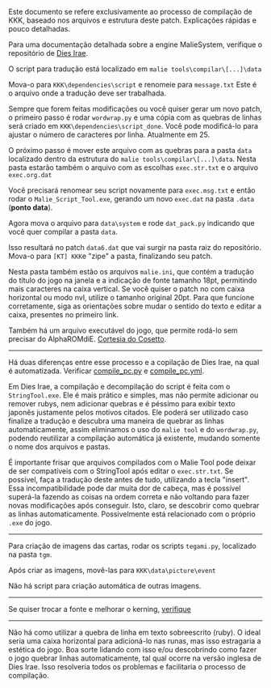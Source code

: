 Este documento se refere exclusivamente ao processo de compilação de KKK, baseado nos arquivos e estrutura deste patch.
Explicações rápidas e pouco detalhadas.

Para uma documentação detalhada sobre a engine MalieSystem, verifique o repositório de [Dies Irae](https://github.com/Monaco-a-Knox/amantesamentes/tree/main/outros).

O script para tradução está localizado em ```malie tools\compilar\[...]\data```

Mova-o para ```KKK\dependencies\script``` e renomeie para ```message.txt```
Este é o arquivo onde a tradução deve ser trabalhada.

Sempre que forem feitas modificações ou você quiser gerar um novo patch, o primeiro passo é rodar ```wordwrap.py``` e uma cópia com as quebras de linhas será criado em ```KKK\dependencies\script_done```.
Você pode modificá-lo para ajustar o número de caracteres por linha. Atualmente em 25.

O próximo passo é mover este arquivo com as quebras para a pasta ```data``` localizado dentro da estrutura do ```malie tools\compilar\[...]\data```.
Nesta pasta estarão também o arquivo com as escolhas ```exec.str.txt``` e o arquivo ```exec.org.dat```

Você precisará renomear seu script novamente para ```exec.msg.txt``` e então rodar o ```Malie_Script_Tool.exe```, gerando um novo ```exec.dat``` na pasta ```.data``` (**ponto data**).

Agora mova o arquivo para ```data\system``` e rode ```dat_pack.py``` indicando que você quer compilar a pasta ```data```.

Isso resultará no patch ```data6.dat``` que vai surgir na pasta raiz do repositório. Mova-o para ```[KT] KKK```e "zipe" a pasta, finalizando seu patch.

Nesta pasta também estão os arquivos ```malie.ini```, que contém a tradução do título do jogo na janela e a indicação de fonte tamanho 18pt, permitindo mais caracteres na caixa vertical.
Se você quiser o patch no com caixa horizontal ou modo nvl, utilize o tamanho original 20pt. Para que funcione corretamente, siga as orientações sobre mudar o sentido do texto e editar a caixa, presentes no primeiro link.

Também há um arquivo executável do jogo, que permite rodá-lo sem precisar do AlphaROMdiE. [Cortesia do Cosetto](https://github.com/Monaco-a-Knox/KKK/tree/main/%5BKT%5D%20KKK).

----

Há duas diferenças entre esse processo e a copilação de Dies Irae, na qual é automatizada. Verificar [compile_pc.py](https://github.com/Monaco-a-Knox/amantesamentes/blob/main/dependencies/compile_pc.py) e [compile_pc.yml](https://github.com/Monaco-a-Knox/amantesamentes/blob/main/.github/workflows/compile_pc.yml).

Em Dies Irae, a compilação e decompilação do script é feita com o ```StringTool.exe```. Ele é mais prático e simples, mas não permite adicionar ou remover rubys, nem adicionar quebras e é péssimo para exibir texto japonês justamente pelos motivos citados.
Ele poderá ser utilizado caso finalize a tradução e descubra uma maneira de quebrar as linhas automaticamente, assim eliminamos o uso do ```malie tool``` e do ```wordwrap.py```, podendo reutilizar a compilação automática já existente, mudando somente o nome dos arquivos e pastas.

É importante frisar que arquivos compilados com o Malie Tool pode deixar de ser compatíveis com o StringTool após editar o ```exec.str.txt```. Se possível, faça a tradução deste antes de tudo, utilizando a tecla "insert".
Essa incompatibilidade pode dar muita dor de cabeça, mas é possível superá-la fazendo as coisas na ordem correta e não voltando para fazer novas modificações após conseguir. Isto, claro, se descobrir como quebrar as linhas automaticamente. Possivelmente está relacionado com o próprio ```.exe``` do jogo.

----

Para criação de imagens das cartas, rodar os scripts ```tegami.py```, localizado na pasta ```tgm```.

Após criar as imagens, movê-las para ```KKK\data\picture\event```

Não há script para criação automática de outras imagens.

----

Se quiser trocar a fonte e melhorar o kerning, [verifique](https://github.com/Akaruzi/kkk_r18_patch/tree/master/entrans/wordwrap)

----

Não há como utilizar a quebra de linha em texto sobreescrito (ruby). O ideal seria uma caixa horizontal para adicioná-lo nas runas, mas isso estragaria a estética do jogo.
Boa sorte lidando com isso e/ou descobrindo como fazer o jogo quebrar linhas automaticamente, tal qual ocorre na versão inglesa de Dies Irae. Isso resolveria todos os problemas e facilitaria o processo de compilação.